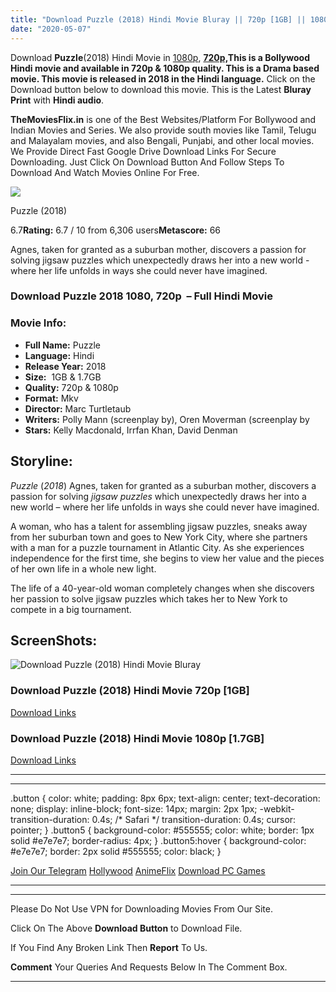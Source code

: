 ```yaml
---
title: "Download Puzzle (2018) Hindi Movie Bluray || 720p [1GB] || 1080p [1.7GB]"
date: "2020-05-07"
---
```


Download **Puzzle**(2018) Hindi Movie in [1080p](https://1moviesflix.com/1080p-movies/), **[720p,](https://1moviesflix.com/720p-movies/)**This is a Bollywood Hindi movie and available in 720p & 1080p quality. This is a **Drama** based movie. This movie is released in **2018** in the Hindi language**.** Click on the Download button below to download this movie. This is the Latest **Bluray Print** with **Hindi audio**.

**TheMoviesFlix.in** is one of the Best Websites/Platform For Bollywood and Indian Movies and Series. We also provide south movies like Tamil, Telugu and Malayalam movies, and also Bengali, Punjabi, and other local movies. We Provide Direct Fast Google Drive Download Links For Secure Downloading. Just Click On Download Button And Follow Steps To Download And Watch Movies Online For Free.

[![](https://m.media-amazon.com/images/M/MV5BM2VjM2QyYjItODk1ZC00OTliLTllZjktZDc3NjA4NTE4YjViXkEyXkFqcGdeQXVyODcyODY1Mzg@._V1_SX300.jpg)](https://www.imdb.com/title/tt6933454/ "Puzzle")

Puzzle (2018)

6.7**Rating:** 6.7 / 10 from 6,306 users**Metascore:** 66

Agnes, taken for granted as a suburban mother, discovers a passion for solving jigsaw puzzles which unexpectedly draws her into a new world - where her life unfolds in ways she could never have imagined.

### Download Puzzle 2018 1080, 720p  – Full Hindi Movie

### Movie Info:

- **Full Name:** Puzzle
- **Language:** Hindi
- **Release Year:** 2018
- **Size:**  1GB & 1.7GB
- **Quality:** 720p & 1080p
- **Format:** Mkv
- **Director:** Marc Turtletaub
- **Writers:** Polly Mann (screenplay by), Oren Moverman (screenplay by
- **Stars:** Kelly Macdonald, Irrfan Khan, David Denman

## Storyline:

_Puzzle_ (_2018_) Agnes, taken for granted as a suburban mother, discovers a passion for solving _jigsaw puzzles_ which unexpectedly draws her into a new world – where her life unfolds in ways she could never have imagined.

A woman, who has a talent for assembling jigsaw puzzles, sneaks away from her suburban town and goes to New York City, where she partners with a man for a puzzle tournament in Atlantic City. As she experiences independence for the first time, she begins to view her value and the pieces of her own life in a whole new light.

The life of a 40-year-old woman completely changes when she discovers her passion to solve jigsaw puzzles which takes her to New York to compete in a big tournament.

## ScreenShots:

![Download Puzzle (2018) Hindi Movie Bluray](https://1.bp.blogspot.com/-GeEINtbFsZ8/XbkOSHGealI/AAAAAAAAA-k/LtDa05BWJdcq_MIeF6SxCgI6bl_-03mLwCLcBGAsYHQ/s1600/Puzzle%2B2018-7.jpeg)

### Download Puzzle (2018) Hindi Movie 720p \[1GB\]

[Download Links](https://1moviesflix.com?a270777880=SkMwVGRsMnhvckowK0d6RGUvVzZ1cndmdkVwdjlhRHZJYzBFTkVhMUw5Ym9mUnNvSFRCK2NsY3Q3VDRrSjBmV3crVFBXNXhaaG5uTzEvWVg5MWE0Uk9Na3ZEVFVYWVFJbjgwamsrdUdOcDQ9)

### Download Puzzle (2018) Hindi Movie 1080p \[1.7GB\] 

[Download Links](https://1moviesflix.com?a270777880=SkMwVGRsMnhvckowK0d6RGUvVzZ1cndmdkVwdjlhRHZJYzBFTkVhMUw5Ym9mUnNvSFRCK2NsY3Q3VDRrSjBmV0xLQ004aWNhVzFzZUxIcUY0and2T0xzcmxzZWdDUVB4eWN2Nmk5d2ROTU09)

* * *

* * *

.button { color: white; padding: 8px 6px; text-align: center; text-decoration: none; display: inline-block; font-size: 14px; margin: 2px 1px; -webkit-transition-duration: 0.4s; /\* Safari \*/ transition-duration: 0.4s; cursor: pointer; } .button5 { background-color: #555555; color: white; border: 1px solid #e7e7e7; border-radius: 4px; } .button5:hover { background-color: #e7e7e7; border: 2px solid #555555; color: black; }

[Join Our Telegram](http://gdrivepro.xyz/join.php) [Hollywood](https://moviesverse.com/) [AnimeFlix](https://animeflix.in/) [Download PC Games](https://gamesflix.net/)  

* * *

* * *

  

Please Do Not Use VPN for Downloading Movies From Our Site.

Click On The Above **Download Button** to Download File.

If You Find Any Broken Link Then **Report** To Us.

**Comment** Your Queries And Requests Below In The Comment Box.

* * *
